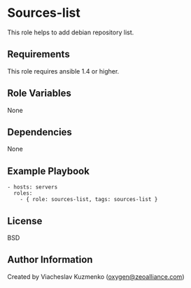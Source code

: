 Sources-list
============

This role helps to add debian repository list.

Requirements
------------

This role requires ansible 1.4 or higher.

Role Variables
--------------

None

Dependencies
------------

None

Example Playbook
----------------

    - hosts: servers
      roles:
        - { role: sources-list, tags: sources-list }

License
-------

BSD

Author Information
------------------

Created by Viacheslav Kuzmenko (oxygen@zeoalliance.com)
